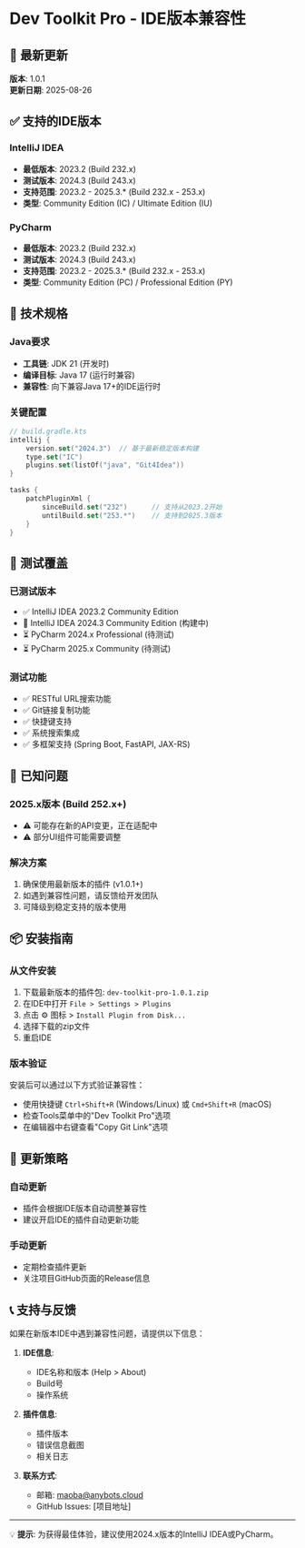 # Dev Toolkit Pro - IDE版本兼容性

## 🚀 最新更新

**版本**: 1.0.1  
**更新日期**: 2025-08-26

## ✅ 支持的IDE版本

### IntelliJ IDEA
- **最低版本**: 2023.2 (Build 232.x)
- **测试版本**: 2024.3 (Build 243.x)
- **支持范围**: 2023.2 - 2025.3.* (Build 232.x - 253.x)
- **类型**: Community Edition (IC) / Ultimate Edition (IU)

### PyCharm
- **最低版本**: 2023.2 (Build 232.x)
- **测试版本**: 2024.3 (Build 243.x)
- **支持范围**: 2023.2 - 2025.3.* (Build 232.x - 253.x)
- **类型**: Community Edition (PC) / Professional Edition (PY)

## 🔧 技术规格

### Java要求
- **工具链**: JDK 21 (开发时)
- **编译目标**: Java 17 (运行时兼容)
- **兼容性**: 向下兼容Java 17+的IDE运行时

### 关键配置
```kotlin
// build.gradle.kts
intellij {
    version.set("2024.3")  // 基于最新稳定版本构建
    type.set("IC")
    plugins.set(listOf("java", "Git4Idea"))
}

tasks {
    patchPluginXml {
        sinceBuild.set("232")      // 支持从2023.2开始
        untilBuild.set("253.*")    // 支持到2025.3版本
    }
}
```

## 🧪 测试覆盖

### 已测试版本
- ✅ IntelliJ IDEA 2023.2 Community Edition
- 🔄 IntelliJ IDEA 2024.3 Community Edition (构建中)
- ⏳ PyCharm 2024.x Professional (待测试)
- ⏳ PyCharm 2025.x Community (待测试)

### 测试功能
- ✅ RESTful URL搜索功能
- ✅ Git链接复制功能
- ✅ 快捷键支持
- ✅ 系统搜索集成
- ✅ 多框架支持 (Spring Boot, FastAPI, JAX-RS)

## 🐛 已知问题

### 2025.x版本 (Build 252.x+)
- ⚠️ 可能存在新的API变更，正在适配中
- ⚠️ 部分UI组件可能需要调整

### 解决方案
1. 确保使用最新版本的插件 (v1.0.1+)
2. 如遇到兼容性问题，请反馈给开发团队
3. 可降级到稳定支持的版本使用

## 📦 安装指南

### 从文件安装
1. 下载最新版本的插件包: `dev-toolkit-pro-1.0.1.zip`
2. 在IDE中打开 `File > Settings > Plugins`
3. 点击 ⚙️ 图标 > `Install Plugin from Disk...`
4. 选择下载的zip文件
5. 重启IDE

### 版本验证
安装后可以通过以下方式验证兼容性：
- 使用快捷键 `Ctrl+Shift+R` (Windows/Linux) 或 `Cmd+Shift+R` (macOS)
- 检查Tools菜单中的"Dev Toolkit Pro"选项
- 在编辑器中右键查看"Copy Git Link"选项

## 🔄 更新策略

### 自动更新
- 插件会根据IDE版本自动调整兼容性
- 建议开启IDE的插件自动更新功能

### 手动更新
- 定期检查插件更新
- 关注项目GitHub页面的Release信息

## 📞 支持与反馈

如果在新版本IDE中遇到兼容性问题，请提供以下信息：

1. **IDE信息**:
   - IDE名称和版本 (Help > About)
   - Build号
   - 操作系统

2. **插件信息**:
   - 插件版本
   - 错误信息截图
   - 相关日志

3. **联系方式**:
   - 邮箱: maoba@anybots.cloud
   - GitHub Issues: [项目地址]

---

💡 **提示**: 为获得最佳体验，建议使用2024.x版本的IntelliJ IDEA或PyCharm。